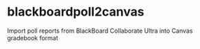 # blackboardpoll2canvas
Import poll reports from BlackBoard Collaborate Ultra into Canvas gradebook format
